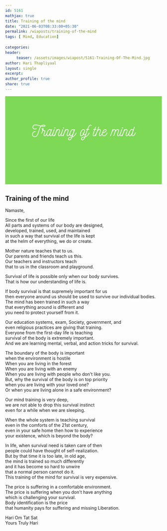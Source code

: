 ```yaml
--- 
id: 5161
mathjax: true  
title: Training of the mind
date: "2021-06-03T08:33:00+05:30"
permalink: /wiaposts/training-of-the-mind
tags: [ Mind, Education]    

categories: 
header:
     teaser: /assets/images/wiapost/5161-Training-Of-The-Mind.jpg
author: Hari Thapliyaal 
layout: single 
excerpt:  
author_profile: true 
share: true 
---
```


![Training of the mind](/assets/images/wiapost/5161-Training-Of-The-Mind.jpg)

## Training of the mind

    
Namaste,    
    
Since the first of our life     
All parts and systems of our body are designed,     
developed, trained, used, and maintained     
in such a way that survival of the life is kept     
at the helm of everything, we do or create.    
    
Mother nature teaches that to us.    
Our parents and friends teach us this.    
Our teachers and instructors teach     
that to us in the classroom and playground.    
    
Survival of life is possible only when our body survives.    
That is how our understanding of life is.    
    
If body survival is that supremely important for us     
then everyone around us should be used to survive our individual bodies.    
The mind has been trained in such a way     
that everything around is different and     
you need to protect yourself from it.    
    
Our education systems, exam, Society, government, and     
even religious practices are giving that training.     
Everyone from the first-day life is teaching     
survival of the body is extremely important.     
And we are learning mental, verbal, and action tricks for survival.    
    
The boundary of the body is important     
when the environment is hostile    
When you are living in the forest    
When you are living with an enemy    
When you are living with people who don't like you.    
But, why the survival of the body is on top priority     
when you are living with your loved one?    
Or when you are living alone in a safe environment?    
    
Our mind training is very deep,     
we are not able to drop this survival instinct     
even for a while when we are sleeping.    
    
When the whole system is teaching survival     
even in the comforts of the 21st century,     
even in your safe home then how to experience     
your existence, which is beyond the body?    
    
In life, when survival need is taken care of then     
people could have thought of self-realization.    
But by that time it is too late, in old age,     
the mind is trained so much differently     
and it has become so hard to unwire     
that a normal person cannot do it.     
This training of the mind for survival is very expensive.    
    
The price is suffering in a comfortable environment.    
The price is suffering when you don't have anything     
which is challenging your survival.    
Body identification is the price     
that humanity pays for suffering and missing Liberation.     
    
Hari Om Tat Sat     
Yours Truly Hari    
